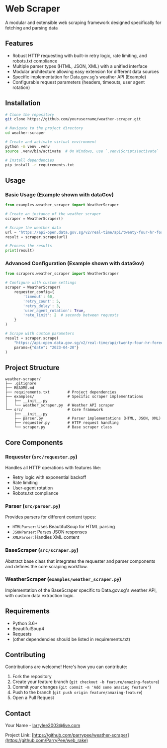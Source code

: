 # Web Scraper

A modular and extensible web scraping framework designed specifically for fetching and parsing data

## Features

- Robust HTTP requesting with built-in retry logic, rate limiting, and robots.txt compliance
- Multiple parser types (HTML, JSON, XML) with a unified interface
- Modular architecture allowing easy extension for different data sources
- Specific implementation for Data.gov.sg's weather API (Example)
- Configurable request parameters (headers, timeouts, user agent rotation)

## Installation

```bash
# Clone the repository
git clone https://github.com/yourusername/weather-scraper.git

# Navigate to the project directory
cd weather-scraper

# Create and activate virtual environment
python -m venv .venv
source .venv/bin/activate  # On Windows, use `.venv\Scripts\activate`

# Install dependencies
pip install -r requirements.txt
```

## Usage

### Basic Usage (Example shown with dataGov)

```python
from examples.weather_scraper import WeatherScraper

# Create an instance of the weather scraper
scraper = WeatherScraper()

# Scrape the weather data
url = "https://api-open.data.gov.sg/v2/real-time/api/twenty-four-hr-forecast"
result = scraper.scrape(url)

# Process the results
print(result)
```

### Advanced Configuration (Example shown with dataGov)

```python
from scrapers.weather_scraper import WeatherScraper

# Configure with custom settings
scraper = WeatherScraper(
    requester_config={
        'timeout': 60,
        'retry_count': 5,
        'retry_delay': 3,
        'user_agent_rotation': True,
        'rate_limit': 2  # seconds between requests
    }
)

# Scrape with custom parameters
result = scraper.scrape(
    "https://api-open.data.gov.sg/v2/real-time/api/twenty-four-hr-forecast",
    params={"date": "2023-04-20"}
)
```

## Project Structure

```
weather-scraper/
├── .gitignore
├── README.md
├── requirements.txt        # Project dependencies
├── examples/               # Specific scraper implementations
│   ├── __init__.py
│   └── weather_scraper.py  # Weather API scraper
└── src/                    # Core framework
    ├── __init__.py
    ├── parser.py           # Parser implementations (HTML, JSON, XML)
    ├── requester.py        # HTTP request handling
    └── scraper.py          # Base scraper class
```

## Core Components

### Requester (`src/requester.py`)

Handles all HTTP operations with features like:
- Retry logic with exponential backoff
- Rate limiting
- User-agent rotation
- Robots.txt compliance

### Parser (`src/parser.py`)

Provides parsers for different content types:
- `HTMLParser`: Uses BeautifulSoup for HTML parsing
- `JSONParser`: Parses JSON responses
- `XMLParser`: Handles XML content

### BaseScraper (`src/scraper.py`)

Abstract base class that integrates the requester and parser components and defines the core scraping workflow.

### WeatherScraper (`examples/weather_scraper.py`)

Implementation of the BaseScraper specific to Data.gov.sg's weather API, with custom data extraction logic.

## Requirements

- Python 3.6+
- BeautifulSoup4
- Requests
- (other dependencies should be listed in requirements.txt)

## Contributing

Contributions are welcome! Here's how you can contribute:

1. Fork the repository
2. Create your feature branch (`git checkout -b feature/amazing-feature`)
3. Commit your changes (`git commit -m 'Add some amazing feature'`)
4. Push to the branch (`git push origin feature/amazing-feature`)
5. Open a Pull Request

## Contact

Your Name - larrylee2003@live.com

Project Link: [https://github.com/parrypee/weather-scraper](https://github.com/ParryPee/web_rake)
